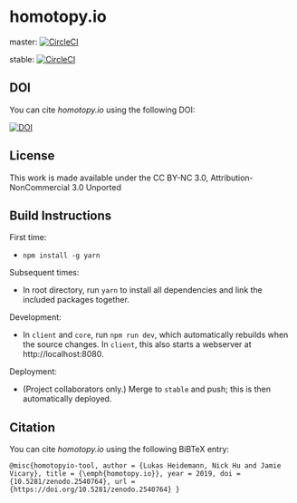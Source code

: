 # homotopy.io

master: [![CircleCI](https://circleci.com/gh/homotopy-io/webclient/tree/master.svg?style=svg)](https://circleci.com/gh/homotopy-io/webclient/tree/master)

stable: [![CircleCI](https://circleci.com/gh/homotopy-io/webclient/tree/stable.svg?style=svg)](https://circleci.com/gh/homotopy-io/webclient/tree/stable)

## DOI

You can cite _homotopy.io_ using the following DOI:

[![DOI](https://zenodo.org/badge/114698457.svg)](https://zenodo.org/badge/latestdoi/114698457)

## License

This work is made available under the CC BY-NC 3.0, Attribution-NonCommercial 3.0 Unported

## Build Instructions

First time:

- `npm install -g yarn`

Subsequent times:

- In root directory, run `yarn` to install all dependencies and link the included packages together.

Development:

- In `client` and `core`, run `npm run dev`, which automatically rebuilds when
  the source changes. In `client`, this also starts a webserver at
  http://localhost:8080.
  
Deployment:

- (Project collaborators only.) Merge to `stable` and push; this is then automatically deployed.

## Citation

You can cite _homotopy.io_ using the following BiBTeX entry:

    @misc{homotopyio-tool, author = {Lukas Heidemann, Nick Hu and Jamie Vicary}, title = {\emph{homotopy.io}}, year = 2019, doi = {10.5281/zenodo.2540764}, url = {https://doi.org/10.5281/zenodo.2540764} }
